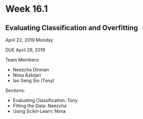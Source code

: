 # Week 16.1
## Evaluating Classification and Overfitting

April 22, 2019 Monday

DUE April 29, 2019

Team Members:

 - Neezcha Dinman  
 - Nima Azbijari
 - Iao Seng Sio (Tony)
  
  
Sections:
  - Evaluating Classification: Tony
  - Fitting the Data: Neezcha
  - Using Scikit-Learn: Nima

